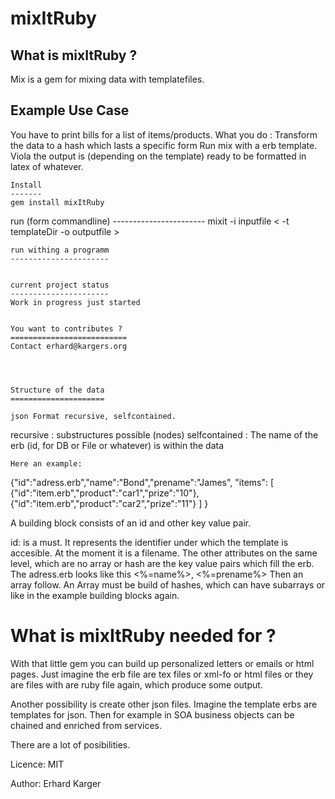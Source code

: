 mixItRuby
===

What is mixItRuby ?
-------------
Mix is a gem for mixing data with templatefiles.

Example Use Case
----------------
You have to print bills for a list of items/products.
What you do :
    Transform the data to a hash which lasts a specific form
Run mix with a erb template. Viola the output is (depending on the template)
    ready to be formatted in latex of whatever.


    Install
    -------
    gem install mixItRuby

run (form commandline)
    -----------------------
    mixit -i inputfile < -t templateDir -o outputfile  >


    run withing a programm
    ----------------------


    current project status 
    ----------------------
    Work in progress just started


    You want to contributes ?
    ==========================
    Contact erhard@kargers.org




    Structure of the data
    =====================

    json Format recursive, selfcontained.

recursive      : substructures possible (nodes)
    selfcontained  : The name of the erb (id, for DB or File or whatever) is within the data

    Here an example:

{"id":"adress.erb","name":"Bond","prename":"James",
    "items":
        [
        {"id":"item.erb","product":"car1","prize":"10"},
        {"id":"item.erb","product":"car2","prize":"11"}
    ]
}

A building block consists of an id and other key value pair.

id: is a must. It represents the identifier under which the template is accesible.
At the moment it is a filename. The other attributes on the same level, which are no array or hash are 
the key value pairs which fill the erb.
The adress.erb looks like this
<%=name%>, <%=prename%>
Then an array follow. An Array must be build of hashes, which can have subarrays or like in the example building blocks again.


What is mixItRuby needed for ?
==============================
With that little gem you can build up personalized letters or emails or html pages.
Just imagine the erb file are tex files or xml-fo or html files or they are files with are ruby file again, which produce some output.

Another possibility is create other json files. Imagine the template erbs are templates for json. Then for example in SOA business objects can be  chained and enriched from services. 

There are a lot of posibilities.




Licence:
MIT

Author:
Erhard Karger

